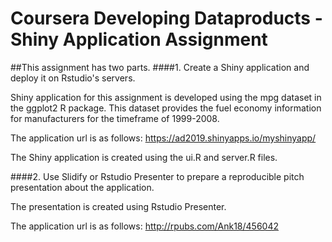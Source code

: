 # Coursera Developing Dataproducts - Shiny Application Assignment

##This assignment has two parts.
####1. Create a Shiny application and deploy it on Rstudio's servers.


Shiny application for this assignment is developed using the mpg dataset in the ggplot2 R package.
This dataset provides the fuel economy information for manufacturers for the timeframe of 1999-2008.

The application url is as follows: https://ad2019.shinyapps.io/myshinyapp/

The Shiny application is created using the ui.R and server.R files.

####2. Use Slidify or Rstudio Presenter to prepare a reproducible pitch presentation about the application.

The presentation is created using Rstudio Presenter.

The application url is as follows: http://rpubs.com/Ank18/456042


